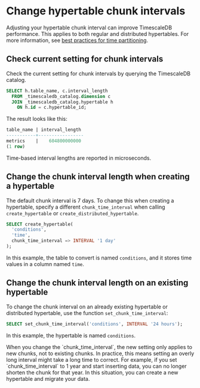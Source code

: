 # Change hypertable chunk intervals
Adjusting your hypertable chunk interval can improve TimescaleDB performance.
This applies to both regular and distributed hypertables. For more information,
see [best practices for time partitioning][best-practices].

## Check current setting for chunk intervals
Check the current setting for chunk intervals by querying the TimescaleDB
catalog.
```sql
SELECT h.table_name, c.interval_length
  FROM _timescaledb_catalog.dimension c
  JOIN _timescaledb_catalog.hypertable h
    ON h.id = c.hypertable_id;
```

The result looks like this:
```sql
table_name | interval_length
-----------+-----------------
metrics    |    604800000000
(1 row)
```

<highlight type="note">
Time-based interval lengths are reported in microseconds.
</highlight>

## Change the chunk interval length when creating a hypertable
The default chunk interval is 7 days. To change this when creating a hypertable,
specify a different `chunk_time_interval` when calling `create_hypertable` or
`create_distributed_hypertable`.
```sql
SELECT create_hypertable(
  'conditions',
  'time',
  chunk_time_interval => INTERVAL '1 day'
);
```

In this example, the table to convert is named `conditions`, and it stores time
values in a column named `time`.

## Change the chunk interval length on an existing hypertable
To change the chunk interval on an already existing hypertable or distributed
hypertable, use the function `set_chunk_time_interval`:
```sql
SELECT set_chunk_time_interval('conditions', INTERVAL '24 hours');
```

In this example, the hypertable is named `conditions`.

<highlight type="important">
When you change the `chunk_time_interval`, the new setting only applies to new
chunks, not to existing chunks. In practice, this means setting an overly long
interval might take a long time to correct. For example, if you set
`chunk_time_interval` to 1 year and start inserting data, you can no longer
shorten the chunk for that year. In this situation, you can create a new
hypertable and migrate your data.
</highlight>

[best-practices]: /how-to-guides/hypertables/about-hypertables#best-practices
